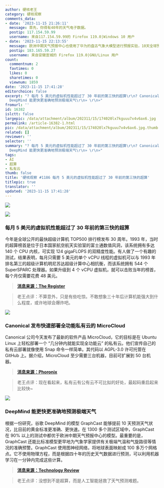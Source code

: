 ```yaml
---
author: 硬核老王
category: 硬核观察
comments_data:
- date: '2023-11-15 21:26:11'
  message: 首先，你得有40年的天气电子数据。
  postip: 117.154.59.99
  username: 来自117.154.59.99的 Firefox 119.0|Windows 10 用户
- date: '2023-11-15 22:13:55'
  message: 欧洲中期天气预报中心也使用了华为的盘古气象大模型进行预报实验，10天全球预测，官网公开发布
  postip: 183.165.59.27
  username: 来自安徽宣城的 Firefox 119.0|GNU/Linux 用户
count:
  commentnum: 2
  favtimes: 0
  likes: 0
  sharetimes: 0
  viewnum: 1859
date: '2023-11-15 17:41:28'
editorchoice: false
excerpt: "? 每月 5 美元的虚拟机性能超过了 30 年前的第三快的超算\r\n? Canonical 发布快速部署全功能私有云的 MicroCloud\r\n?
  DeepMind 能更快更准确地预测极端天气\r\n» \r\n»"
fromurl: ''
id: 16382
islctt: false
largepic: /data/attachment/album/202311/15/174020lx7kguuu7x4v6ax6.jpg
permalink: /article-16382-1.html
pic: /data/attachment/album/202311/15/174020lx7kguuu7x4v6ax6.jpg.thumb.jpg
related: []
reviewer: ''
selector: ''
summary: "? 每月 5 美元的虚拟机性能超过了 30 年前的第三快的超算\r\n? Canonical 发布快速部署全功能私有云的 MicroCloud\r\n?
  DeepMind 能更快更准确地预测极端天气\r\n» \r\n»"
tags:
- AI
- 超算
- 私有云
thumb: false
title: '硬核观察 #1186 每月 5 美元的虚拟机性能超过了 30 年前的第三快的超算'
titlepic: true
translator: ''
updated: '2023-11-15 17:41:28'
---
```


![](/data/attachment/album/202311/15/174020lx7kguuu7x4v6ax6.jpg)


![](/data/attachment/album/202311/15/174037u0yz1089fry3s974.png)


### 每月 5 美元的虚拟机性能超过了 30 年前的第三快的超算


今年是全球公开的最快超级计算机 TOP500 排行榜发布 30 周年。1993 年，当时的超算榜首是位于日本国家航空航天实验室的富士通数值风洞，该系统拥有多达 140 个 CPU 内核，可实现 124 gigaFLOPS 的双精度性能。有人做了一个有趣的测试，结果表明，每月只需要 5 美元的单个 vCPU 线程的虚拟机可以与 1993 年排名第三的超级计算机明尼苏达超级计算中心相抗衡，而该系统拥有 544 个 SuperSPARC 处理器。如果升级到 4 个 vCPU 虚拟机，就可以击败当年的榜首，每个月仅需要花费 48 美元。



> 
> **[消息来源：The Register](https://www.theregister.com/2023/11/14/five_dollar_supercomputer/)**
> 
> 
> 



> 
> 老王点评：不算意外，只是有些吃惊。不敢想象三十年后计算机能强大到什么程度，或许地球会爆炸吧。
> 
> 
> 


![](/data/attachment/album/202311/15/174053oc8cc598n88nlk2m.png)


### Canonical 发布快速部署全功能私有云的 MicroCloud


Canonical 公司今天发布了最新的软件产品 MicroCloud，它的目标是在 Ubuntu Linux 上轻松部署一个 “几分钟内就能实现全功能云” 的私有云。他们宣传自己的私有云部署就像使用 Snap 命令一样简单。其代码以 AGPL-3.0 许可托管在 GitHub 上。据介绍，MicroCloud 至少需要三台机器，目前可扩展到 50 台机器。



> 
> **[消息来源：Phoronix](https://www.phoronix.com/news/Canonical-Ubuntu-MicroCloud)**
> 
> 
> 



> 
> 老王点评：现在看起来，私有云有公有云不可比拟的好处，最起码重启起来比较快~
> 
> 
> 


![](/data/attachment/album/202311/15/174111lisjh3oouioisume.png)


### DeepMind 能更快更准确地预测极端天气


根据一份研究，谷歌 DeepMind 的模型 GraphCast 能够提前 10 天预测天气状况，比目前的黄金标准更准确、更快速。在 1300 多个测试区域中，GraphCast 在 90% 以上的测试中都优于欧洲中期天气预报中心的模型。最重要的是，GraphCast 还能比标准模型更早地为气象学家提供有关极端气温和气旋路径等情况的准确预警。GraphCast 使用图神经网络，将地球表面映射成 100 多万个网格点。它不使用物理方程，而是根据四十年的历史天气数据进行预测，可以利用机器学习在一分钟内完成这些计算。



> 
> **[消息来源：Technology Review](https://www.technologyreview.com/2023/11/14/1083366/google-deepminds-weather-ai-can-forecast-extreme-weather-quicker-and-more-accurately/)**
> 
> 
> 



> 
> 老王点评：没想到不是超算，而是人工智能拯救了天气预测难题。
> 
> 
>